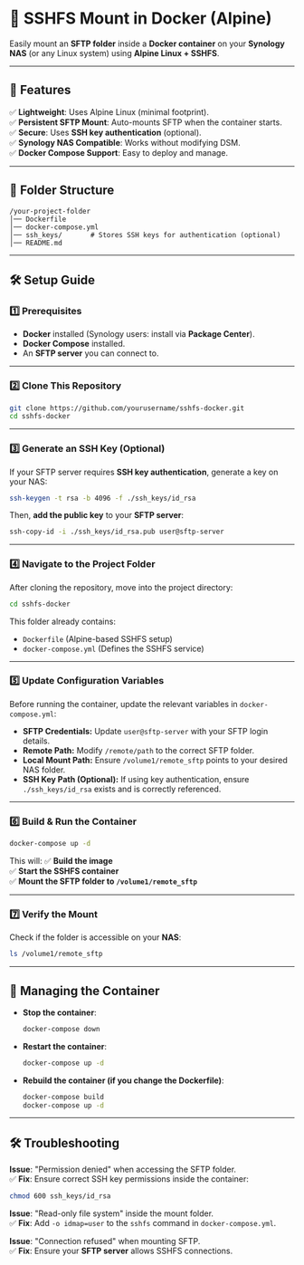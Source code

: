 # 📌 SSHFS Mount in Docker (Alpine)
Easily mount an **SFTP folder** inside a **Docker container** on your **Synology NAS** (or any Linux system) using **Alpine Linux + SSHFS**.

---

## 🚀 Features
✅ **Lightweight**: Uses Alpine Linux (minimal footprint).  
✅ **Persistent SFTP Mount**: Auto-mounts SFTP when the container starts.  
✅ **Secure**: Uses **SSH key authentication** (optional).  
✅ **Synology NAS Compatible**: Works without modifying DSM.  
✅ **Docker Compose Support**: Easy to deploy and manage.

---

## 📂 Folder Structure
```
/your-project-folder
│── Dockerfile
│── docker-compose.yml
│── ssh_keys/       # Stores SSH keys for authentication (optional)
│── README.md
```

---

## 🛠️ Setup Guide

### 1️⃣ Prerequisites
- **Docker** installed (Synology users: install via **Package Center**).
- **Docker Compose** installed.
- An **SFTP server** you can connect to.

---

### 2️⃣ Clone This Repository
```sh
git clone https://github.com/yourusername/sshfs-docker.git
cd sshfs-docker
```

---

### 3️⃣ Generate an SSH Key (Optional)
If your SFTP server requires **SSH key authentication**, generate a key on your NAS:
```sh
ssh-keygen -t rsa -b 4096 -f ./ssh_keys/id_rsa
```
Then, **add the public key** to your **SFTP server**:
```sh
ssh-copy-id -i ./ssh_keys/id_rsa.pub user@sftp-server
```

---

### 4️⃣ Navigate to the Project Folder
After cloning the repository, move into the project directory:

```sh
cd sshfs-docker
```
This folder already contains:
- `Dockerfile` (Alpine-based SSHFS setup)
- `docker-compose.yml` (Defines the SSHFS service)

---

### 5️⃣ Update Configuration Variables
Before running the container, update the relevant variables in `docker-compose.yml`:
- **SFTP Credentials:** Update `user@sftp-server` with your SFTP login details.
- **Remote Path:** Modify `/remote/path` to the correct SFTP folder.
- **Local Mount Path:** Ensure `/volume1/remote_sftp` points to your desired NAS folder.
- **SSH Key Path (Optional):** If using key authentication, ensure `./ssh_keys/id_rsa` exists and is correctly referenced.

---

### 6️⃣ Build & Run the Container
```sh
docker-compose up -d
```
This will:
✅ **Build the image**  
✅ **Start the SSHFS container**  
✅ **Mount the SFTP folder to `/volume1/remote_sftp`**  

---

### 7️⃣ Verify the Mount
Check if the folder is accessible on your **NAS**:
```sh
ls /volume1/remote_sftp
```

---

## 🔄 Managing the Container
- **Stop the container**:
  ```sh
  docker-compose down
  ```
- **Restart the container**:
  ```sh
  docker-compose up -d
  ```
- **Rebuild the container (if you change the Dockerfile)**:
  ```sh
  docker-compose build
  docker-compose up -d
  ```

---

## 🛠️ Troubleshooting
**Issue**: "Permission denied" when accessing the SFTP folder.  
✅ **Fix**: Ensure correct SSH key permissions inside the container:
```sh
chmod 600 ssh_keys/id_rsa
```

**Issue**: "Read-only file system" inside the mount folder.  
✅ **Fix**: Add `-o idmap=user` to the `sshfs` command in `docker-compose.yml`.

**Issue**: "Connection refused" when mounting SFTP.  
✅ **Fix**: Ensure your **SFTP server** allows SSHFS connections.
